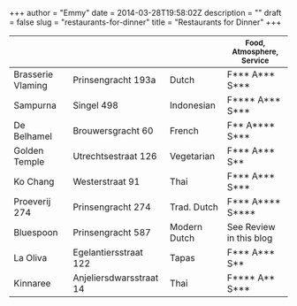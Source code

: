 +++
author = "Emmy"
date = 2014-03-28T19:58:02Z
description = ""
draft = false
slug = "restaurants-for-dinner"
title = "Restaurants for Dinner"
+++



|      |              |              | <small>Food, Atmosphere, Service</small>|
|--------------|------------|-----------|-----------|
|Brasserie Vlaming | Prinsengracht 193a | Dutch | F***  A*** S***|
|Sampurna | Singel 498 | Indonesian | F**** A***  S*** |
|De Belhamel | Brouwersgracht 60 | French | F**  A**** S***|
|Golden Temple | Utrechtsestraat 126 |Vegetarian | F***  A***  S**|
|Ko Chang | Westerstraat 91 | Thai | F***  A***  S***|
|Proeverij 274 | Prinsengracht 274 | Trad. Dutch | F***  A**** S****|
|Bluespoon | Prinsengracht 587 | Modern Dutch | See Review in this blog|
|La Oliva | Egelantiersstraat 122 | Tapas | F*** A*** S**|
|Kinnaree | Anjeliersdwarsstraat 14 | Thai | F**** A** S***|

